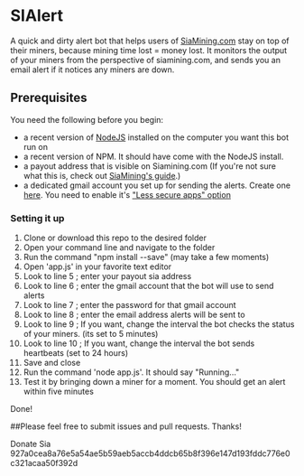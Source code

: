 # SIAlert

A quick and dirty alert bot that helps users of [SiaMining.com](https://siamining.com/) stay on top of their miners, because mining time lost = money lost. It monitors the output of your miners from the perspective of siamining.com, and sends you an email alert if it notices any miners are down.

##  Prerequisites

You need the following before you begin:
* a recent version of [NodeJS](https://nodejs.org/) installed on the computer you want this bot run on
* a recent version of NPM. It should have come with the NodeJS install.
* a payout address that is visible on Siamining.com (If you're not sure what this is, check out [SiaMining's guide](https://siamining.com/help).)
* a dedicated gmail account you set up for sending the alerts. Create one [here](https://accounts.google.com/SignUp?service=mail). You need to enable it's 
 ["Less secure apps" option](https://support.google.com/accounts/answer/6010255?hl=en)

### Setting it up

1) Clone or download this repo to the desired folder
2) Open your command line and navigate to the folder
3) Run the command "npm install --save" (may take a few moments)
4) Open 'app.js' in your favorite text editor
5) Look to line 5 ; enter your payout sia address
6) Look to line 6 ; enter the gmail account that the bot will use to send alerts
7) Look to line 7 ; enter the password for that gmail account
8) Look to line 8 ; enter the email address alerts will be sent to
9) Look to line 9 ; If you want, change the interval the bot checks the status of your miners. (its set to 5 minutes)
10) Look to line 10 ; If you want, change the interval the bot sends heartbeats (set to 24 hours)
11) Save and close
12) Run the command 'node app.js'. It should say "Running..."
13) Test it by bringing down a miner for a moment. You should get an alert within five minutes

Done!

##Please feel free to submit issues and pull requests. Thanks!

Donate Sia
927a0cea8a76e5a54ae5b59aeb5accb4ddcb65b8f396e147d193fddc776e0c321acaa50f392d
